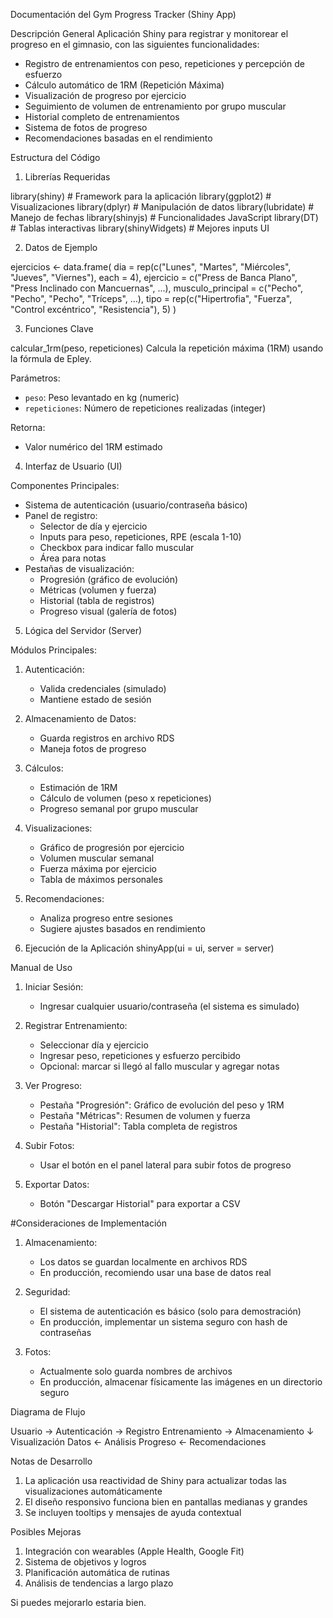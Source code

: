 Documentación del Gym Progress Tracker (Shiny App)

Descripción General
Aplicación Shiny para registrar y monitorear el progreso en el gimnasio, con las siguientes funcionalidades:
- Registro de entrenamientos con peso, repeticiones y percepción de esfuerzo
- Cálculo automático de 1RM (Repetición Máxima)
- Visualización de progreso por ejercicio
- Seguimiento de volumen de entrenamiento por grupo muscular
- Historial completo de entrenamientos
- Sistema de fotos de progreso
- Recomendaciones basadas en el rendimiento

Estructura del Código

1. Librerías Requeridas

library(shiny)       # Framework para la aplicación
library(ggplot2)     # Visualizaciones
library(dplyr)       # Manipulación de datos
library(lubridate)   # Manejo de fechas
library(shinyjs)     # Funcionalidades JavaScript
library(DT)          # Tablas interactivas
library(shinyWidgets) # Mejores inputs UI


2. Datos de Ejemplo

ejercicios <- data.frame(
  dia = rep(c("Lunes", "Martes", "Miércoles", "Jueves", "Viernes"), each = 4),
  ejercicio = c("Press de Banca Plano", "Press Inclinado con Mancuernas", ...),
  musculo_principal = c("Pecho", "Pecho", "Pecho", "Tríceps", ...),
  tipo = rep(c("Hipertrofia", "Fuerza", "Control excéntrico", "Resistencia"), 5)
)


3. Funciones Clave

calcular_1rm(peso, repeticiones)
Calcula la repetición máxima (1RM) usando la fórmula de Epley.

Parámetros:
- `peso`: Peso levantado en kg (numeric)
- `repeticiones`: Número de repeticiones realizadas (integer)

Retorna:
- Valor numérico del 1RM estimado

4. Interfaz de Usuario (UI)

Componentes Principales:
- Sistema de autenticación (usuario/contraseña básico)
- Panel de registro:
  - Selector de día y ejercicio
  - Inputs para peso, repeticiones, RPE (escala 1-10)
  - Checkbox para indicar fallo muscular
  - Área para notas
- Pestañas de visualización:
  - Progresión (gráfico de evolución)
  - Métricas (volumen y fuerza)
  - Historial (tabla de registros)
  - Progreso visual (galería de fotos)

5. Lógica del Servidor (Server)

Módulos Principales:
1. Autenticación:
   - Valida credenciales (simulado)
   - Mantiene estado de sesión

2. Almacenamiento de Datos:
   - Guarda registros en archivo RDS
   - Maneja fotos de progreso

3. Cálculos:
   - Estimación de 1RM
   - Cálculo de volumen (peso x repeticiones)
   - Progreso semanal por grupo muscular

4. Visualizaciones:
   - Gráfico de progresión por ejercicio
   - Volumen muscular semanal
   - Fuerza máxima por ejercicio
   - Tabla de máximos personales

5. Recomendaciones:
   - Analiza progreso entre sesiones
   - Sugiere ajustes basados en rendimiento

6. Ejecución de la Aplicación
shinyApp(ui = ui, server = server)


Manual de Uso

1. Iniciar Sesión:
   - Ingresar cualquier usuario/contraseña (el sistema es simulado)

2. Registrar Entrenamiento:
   - Seleccionar día y ejercicio
   - Ingresar peso, repeticiones y esfuerzo percibido
   - Opcional: marcar si llegó al fallo muscular y agregar notas

3. Ver Progreso:
   - Pestaña "Progresión": Gráfico de evolución del peso y 1RM
   - Pestaña "Métricas": Resumen de volumen y fuerza
   - Pestaña "Historial": Tabla completa de registros

4. Subir Fotos:
   - Usar el botón en el panel lateral para subir fotos de progreso

5. Exportar Datos:
   - Botón "Descargar Historial" para exportar a CSV

#Consideraciones de Implementación

1. Almacenamiento:
   - Los datos se guardan localmente en archivos RDS
   - En producción, recomiendo usar una base de datos real

2. Seguridad:
   - El sistema de autenticación es básico (solo para demostración)
   - En producción, implementar un sistema seguro con hash de contraseñas

3. Fotos:
   - Actualmente solo guarda nombres de archivos
   - En producción, almacenar físicamente las imágenes en un directorio seguro

Diagrama de Flujo


Usuario → Autenticación → Registro Entrenamiento → Almacenamiento
    ↓
Visualización Datos ← Análisis Progreso ← Recomendaciones


Notas de Desarrollo

1. La aplicación usa reactividad de Shiny para actualizar todas las visualizaciones automáticamente
2. El diseño responsivo funciona bien en pantallas medianas y grandes
3. Se incluyen tooltips y mensajes de ayuda contextual

Posibles Mejoras

1. Integración con wearables (Apple Health, Google Fit)
2. Sistema de objetivos y logros
3. Planificación automática de rutinas
4. Análisis de tendencias a largo plazo

Si puedes mejorarlo estaria bien. 
